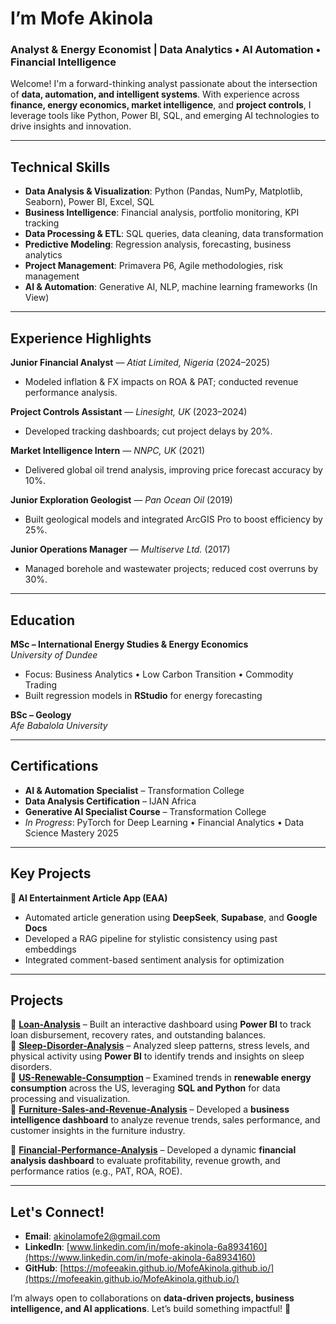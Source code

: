 # I’m Mofe Akinola

### Analyst & Energy Economist | Data Analytics • AI Automation • Financial Intelligence  

Welcome! I'm a forward-thinking analyst passionate about the intersection of **data, automation, and intelligent systems**. With experience across **finance, energy economics, market intelligence**, and **project controls**, I leverage tools like Python, Power BI, SQL, and emerging AI technologies to drive insights and innovation.

---
## Technical Skills  
- **Data Analysis & Visualization**: Python (Pandas, NumPy, Matplotlib, Seaborn), Power BI, Excel, SQL  
- **Business Intelligence**: Financial analysis, portfolio monitoring, KPI tracking  
- **Data Processing & ETL**: SQL queries, data cleaning, data transformation  
- **Predictive Modeling**: Regression analysis, forecasting, business analytics  
- **Project Management**: Primavera P6, Agile methodologies, risk management  
- **AI & Automation**: Generative AI, NLP, machine learning frameworks (In View)
---

## Experience Highlights

**Junior Financial Analyst** — *Atiat Limited, Nigeria* (2024–2025)  
- Modeled inflation & FX impacts on ROA & PAT; conducted revenue performance analysis.  

**Project Controls Assistant** — *Linesight, UK* (2023–2024)  
- Developed tracking dashboards; cut project delays by 20%.  

**Market Intelligence Intern** — *NNPC, UK* (2021)  
- Delivered global oil trend analysis, improving price forecast accuracy by 10%.  

**Junior Exploration Geologist** — *Pan Ocean Oil* (2019)  
- Built geological models and integrated ArcGIS Pro to boost efficiency by 25%.  

**Junior Operations Manager** — *Multiserve Ltd.* (2017)  
- Managed borehole and wastewater projects; reduced cost overruns by 30%.  

---

##  Education

**MSc – International Energy Studies & Energy Economics**  
*University of Dundee*  
- Focus: Business Analytics • Low Carbon Transition • Commodity Trading  
- Built regression models in **RStudio** for energy forecasting  

**BSc – Geology**  
*Afe Babalola University*  

---

##  Certifications  

- **AI & Automation Specialist** – Transformation College  
- **Data Analysis Certification** – IJAN Africa  
- **Generative AI Specialist Course** – Transformation College  
- *In Progress*: PyTorch for Deep Learning • Financial Analytics • Data Science Mastery 2025  

---

##  Key Projects  

**🔹 AI Entertainment Article App (EAA)**  
- Automated article generation using **DeepSeek**, **Supabase**, and **Google Docs**  
- Developed a RAG pipeline for stylistic consistency using past embeddings  
- Integrated comment-based sentiment analysis for optimization
  
---

## Projects  

🔹 **[Loan-Analysis](#)** – Built an interactive dashboard using **Power BI** to track loan disbursement, recovery rates, and outstanding balances.  
🔹 **[Sleep-Disorder-Analysis](#)** – Analyzed sleep patterns, stress levels, and physical activity using **Power BI** to identify trends and insights on sleep disorders.  
🔹 **[US-Renewable-Consumption](#)** – Examined trends in **renewable energy consumption** across the US, leveraging **SQL and Python** for data processing and visualization.  
🔹 **[Furniture-Sales-and-Revenue-Analysis](#)** – Developed a **business intelligence dashboard** to analyze revenue trends, sales performance, and customer insights in the furniture industry.

🔹 **[Financial-Performance-Analysis](#)** – Developed a dynamic **financial analysis dashboard** to evaluate profitability, revenue growth, and performance ratios (e.g., PAT, ROA, ROE).
 
---

## Let's Connect!  

- **Email**: [akinolamofe2@gmail.com](mailto:akinolamofe2@gmail.com)  
- **LinkedIn**: [www.linkedin.com/in/mofe-akinola-6a8934160](https://www.linkedin.com/in/mofe-akinola-6a8934160)
- **GitHub**: [https://mofeeakin.github.io/MofeAkinola.github.io/](https://mofeeakin.github.io/MofeAkinola.github.io/)

I’m always open to collaborations on **data-driven projects, business intelligence, and AI applications**. Let’s build something impactful! 🚀  
